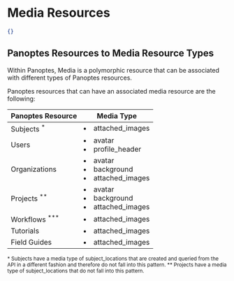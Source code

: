 # Media Resources
```json
{}
```

## Panoptes Resources to Media Resource Types

Within Panoptes, Media is a polymorphic resource that can be associated with different types of Panoptes resources.

Panoptes resources that can have an associated media resource are the following:

Panoptes Resource | Media Type
----------------- | ----------
Subjects <sup>*</sup> | <li>attached_images</li>
Users | <li>avatar</li><li>profile_header</li>
Organizations | <li>avatar</li><li>background</li><li>attached_images</li>
Projects  <sup>**</sup> | <li>avatar</li><li>background</li><li>attached_images</li>
Workflows  <sup>***</sup> | <li>attached_images</li>
Tutorials | <li>attached_images</li>
Field Guides | <li>attached_images</li>

<sup>* Subjects have a media type of subject_locations that are created and queried from the API in a different fashion and therefore do not fall into this pattern. </sup>
<sup>** Projects have a media type of subject_locations that do not fall into this pattern. </sup>


